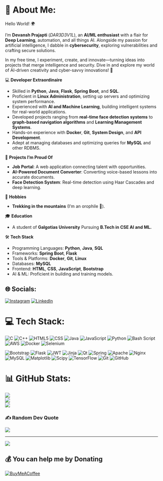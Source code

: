 # 💫 About Me:

Hello World! 🌍  

I’m **Devansh Prajapti** (*DAR3D3V1L*), an **AI/ML enthusiast** with a flair for **Deep Learning**, automation, and all things AI. Alongside my passion for artificial intelligence, I dabble in **cybersecurity**, exploring vulnerabilities and crafting secure solutions.  

In my free time, I experiment, create, and innovate—turning ideas into projects that merge intelligence and security. Dive in and explore my world of AI-driven creativity and cyber-savvy innovations! 🚀  



💻 **Developer Extraordinaire**  
- Skilled in **Python**, **Java**, **Flask**, **Spring Boot**, and **SQL**.  
- Proficient in **Linux Administration**, setting up servers and optimizing system performance.  
- Experienced with **AI and Machine Learning**, building intelligent systems for real-world applications.  
- Developed projects ranging from **real-time face detection systems** to **graph-based navigation algorithms** and **Learning Management Systems**.  
- Hands-on experience with **Docker**, **Git**, **System Design**, and **API Development**.  
- Adept at managing databases and optimizing queries for **MySQL** and other RDBMS.  

🔧 **Projects I’m Proud Of**  
- **Job Portal**: A web application connecting talent with opportunities.  
- **AI-Powered Document Converter**: Converting voice-based lessons into accurate documents.  
- **Face Detection System**: Real-time detection using Haar Cascades and deep learning.  

🎨 **Hobbies**  
- **Trekking in the mountains** (I’m an orophile 🌄).  

🎓 **Education**  
- A student of **Galgotias University** Pursuing **B.Tech in CSE AI and ML.**  

🛠️ **Tech Stack**  
- Programming Languages: **Python**, **Java**, **SQL**  
- Frameworks: **Spring Boot**, **Flask**  
- Tools & Platforms: **Docker**, **Git**, **Linux**  
- Databases: **MySQL**  
- Frontend: **HTML**, **CSS**, **JavaScript**, **Bootstrap**  
- AI & ML: Proficient in building and training models.  



## 🌐 Socials:
[![Instagram](https://img.shields.io/badge/Instagram-%23E4405F.svg?logo=Instagram&logoColor=white)](https://instagram.com/devansh_kumar_arya) [![LinkedIn](https://img.shields.io/badge/LinkedIn-%230077B5.svg?logo=linkedin&logoColor=white)](https://linkedin.com/in/devansharya) 

# 💻 Tech Stack:
![C](https://img.shields.io/badge/c-%2300599C.svg?style=for-the-badge&logo=c&logoColor=white) ![C++](https://img.shields.io/badge/c++-%2300599C.svg?style=for-the-badge&logo=c%2B%2B&logoColor=white) ![HTML5](https://img.shields.io/badge/html5-%23E34F26.svg?style=for-the-badge&logo=html5&logoColor=white) ![CSS](https://img.shields.io/badge/css-%231572B6.svg?style=for-the-badge&logo=css3&logoColor=white)
 ![Java](https://img.shields.io/badge/java-%23ED8B00.svg?style=for-the-badge&logo=openjdk&logoColor=white) ![JavaScript](https://img.shields.io/badge/javascript-%23323330.svg?style=for-the-badge&logo=javascript&logoColor=%23F7DF1E) ![Python](https://img.shields.io/badge/python-3670A0?style=for-the-badge&logo=python&logoColor=ffdd54) ![Bash Script](https://img.shields.io/badge/bash_script-%23121011.svg?style=for-the-badge&logo=gnu-bash&logoColor=white) ![AWS](https://img.shields.io/badge/AWS-%23FF9900.svg?style=for-the-badge&logo=amazon-aws&logoColor=white) ![Docker](https://img.shields.io/badge/docker-%230db7ed.svg?style=for-the-badge&logo=docker&logoColor=white) ![Selenium](https://img.shields.io/badge/selenium-%2345b1d2.svg?style=for-the-badge&logo=selenium&logoColor=white)

 ![Bootstrap](https://img.shields.io/badge/bootstrap-%238511FA.svg?style=for-the-badge&logo=bootstrap&logoColor=white) ![Flask](https://img.shields.io/badge/flask-%23000.svg?style=for-the-badge&logo=flask&logoColor=white) ![JWT](https://img.shields.io/badge/JWT-black?style=for-the-badge&logo=JSON%20web%20tokens) ![Jinja](https://img.shields.io/badge/jinja-white.svg?style=for-the-badge&logo=jinja&logoColor=black) ![Qt](https://img.shields.io/badge/Qt-%23217346.svg?style=for-the-badge&logo=Qt&logoColor=white) ![Spring](https://img.shields.io/badge/spring-%236DB33F.svg?style=for-the-badge&logo=spring&logoColor=white) ![Apache](https://img.shields.io/badge/apache-%23D42029.svg?style=for-the-badge&logo=apache&logoColor=white) ![Nginx](https://img.shields.io/badge/nginx-%23009639.svg?style=for-the-badge&logo=nginx&logoColor=white) ![MySQL](https://img.shields.io/badge/mysql-4479A1.svg?style=for-the-badge&logo=mysql&logoColor=white) ![Matplotlib](https://img.shields.io/badge/Matplotlib-%23ffffff.svg?style=for-the-badge&logo=Matplotlib&logoColor=black) ![Scipy](https://img.shields.io/badge/SciPy-%230C55A5.svg?style=for-the-badge&logo=scipy&logoColor=%white) ![TensorFlow](https://img.shields.io/badge/TensorFlow-%23FF6F00.svg?style=for-the-badge&logo=TensorFlow&logoColor=white) ![Git](https://img.shields.io/badge/git-%23F05033.svg?style=for-the-badge&logo=git&logoColor=white) ![GitHub](https://img.shields.io/badge/github-%23121011.svg?style=for-the-badge&logo=github&logoColor=white)
# 📊 GitHub Stats:
![](https://github-readme-stats.vercel.app/api?username=DAR3D3V1L&theme=dark&hide_border=false&include_all_commits=false&count_private=false)<br/>
![](https://github-readme-streak-stats.herokuapp.com/?user=DAR3D3V1L&theme=dark&hide_border=false)<br/>
![](https://github-readme-stats.vercel.app/api/top-langs/?username=DAR3D3V1L&theme=dark&hide_border=false&include_all_commits=false&count_private=false&layout=compact)

### ✍️ Random Dev Quote
![](https://quotes-github-readme.vercel.app/api?type=horizontal&theme=radical)

---
[![](https://visitcount.itsvg.in/api?id=DAR3D3V1L&icon=0&color=0)](https://visitcount.itsvg.in)

  ## 💰 You can help me by Donating
  [![BuyMeACoffee](https://img.shields.io/badge/Buy%20Me%20a%20Coffee-ffdd00?style=for-the-badge&logo=buy-me-a-coffee&logoColor=black)](https://buymeacoffee.com/dar3d3v1l) 

  
<!-- Proudly created with GPRM ( https://gprm.itsvg.in ) -->
